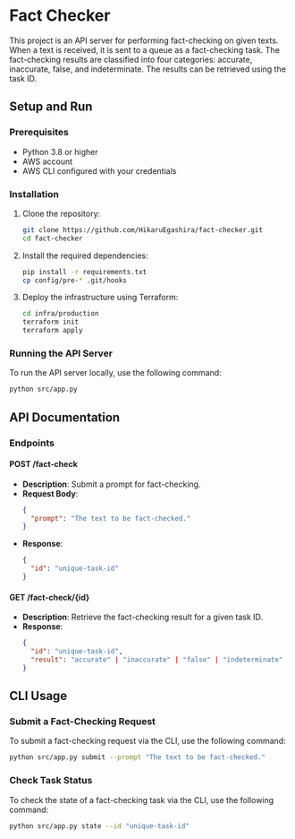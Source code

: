 # Fact Checker

This project is an API server for performing fact-checking on given texts. When a text is received, it is sent to a queue as a fact-checking task. The fact-checking results are classified into four categories: accurate, inaccurate, false, and indeterminate. The results can be retrieved using the task ID.

## Setup and Run

### Prerequisites

- Python 3.8 or higher
- AWS account
- AWS CLI configured with your credentials

### Installation

1. Clone the repository:
   ```sh
   git clone https://github.com/HikaruEgashira/fact-checker.git
   cd fact-checker
   ```

2. Install the required dependencies:
   ```sh
   pip install -r requirements.txt
   cp config/pre-* .git/hooks
   ```

3. Deploy the infrastructure using Terraform:
   ```sh
   cd infra/production
   terraform init
   terraform apply
   ```

### Running the API Server

To run the API server locally, use the following command:
```sh
python src/app.py
```

## API Documentation

### Endpoints

#### POST /fact-check

- **Description**: Submit a prompt for fact-checking.
- **Request Body**:
  ```json
  {
    "prompt": "The text to be fact-checked."
  }
  ```
- **Response**:
  ```json
  {
    "id": "unique-task-id"
  }
  ```

#### GET /fact-check/{id}

- **Description**: Retrieve the fact-checking result for a given task ID.
- **Response**:
  ```json
  {
    "id": "unique-task-id",
    "result": "accurate" | "inaccurate" | "false" | "indeterminate"
  }
  ```

## CLI Usage

### Submit a Fact-Checking Request

To submit a fact-checking request via the CLI, use the following command:
```sh
python src/app.py submit --prompt "The text to be fact-checked."
```

### Check Task Status

To check the state of a fact-checking task via the CLI, use the following command:
```sh
python src/app.py state --id "unique-task-id"
```
